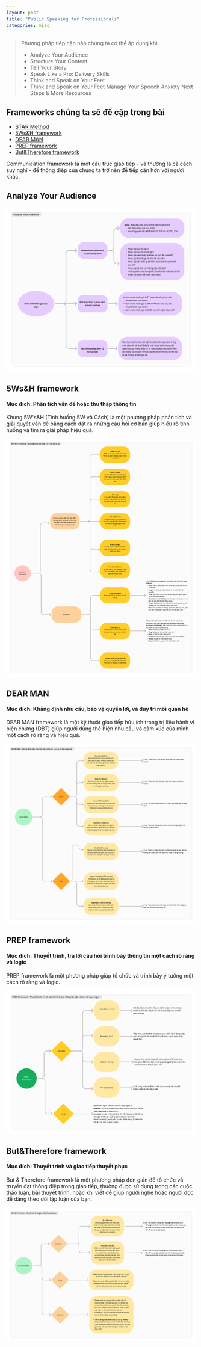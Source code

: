 ```yaml
---
layout: post
title: "Public Speaking for Professionals"
categories: misc
---
```


> Phương pháp tiếp cận nào chúng ta có thể áp dụng khi:
>
> - Analyze Your Audience
> - Structure Your Content
> - Tell Your Story
> - Speak Like a Pro: Delivery Skills
> - Think and Speak on Your Feet
> - Think and Speak on Your Feet
>   Manage Your Speech Anxiety
>   Next Steps & More Resources

## Frameworks chúng ta sẽ đề cập trong bài

- [STAR Method](#star-method)
- [5Ws&H framework](#5Ws&H-framework)
- [DEAR MAN](#dear-man)
- [PREP framework](#prep-framework)
- [But&Therefore framework](#api-design)

Communication framework là một cấu trúc giao tiếp - và thường là cả cách suy nghĩ - để thông diệp của chúng ta trở nên đễ tiếp cận hơn với người khác.

## Analyze Your Audience

![STAR Method](https://raw.githubusercontent.com/datnd35/datnd35.github.io/refs/heads/master/assets/images/speaking/analyze-your-audience.png)

## 5Ws&H framework

#### Mục đích: Phân tích vấn đề hoặc thu thập thông tin

Khung 5W's&H (Tình huống 5W và Cách) là một phương pháp phân tích và giải quyết vấn đề bằng cách đặt ra những câu hỏi cơ bản giúp hiểu rõ tình huống và tìm ra giải pháp hiệu quả.

![5Ws & H framework](https://raw.githubusercontent.com/datnd35/datnd35.github.io/refs/heads/master/assets/images/communication-frameworks/5ws-h.png)

## DEAR MAN

#### Mục đích: Khẳng định nhu cầu, bảo vệ quyền lợi, và duy trì mối quan hệ

DEAR MAN framework là một kỹ thuật giao tiếp hữu ích trong trị liệu hành vi biện chứng (DBT) giúp người dùng thể hiện nhu cầu và cảm xúc của mình một cách rõ ràng và hiệu quả.

![DEAR MAN](https://raw.githubusercontent.com/datnd35/datnd35.github.io/refs/heads/master/assets/images/communication-frameworks/dear-man.png)

## PREP framework

#### Mục đích: Thuyết trình, trả lời câu hỏi trình bày thông tin một cách rõ ràng và logic

PREP framework là một phương pháp giúp tổ chức và trình bày ý tưởng một cách rõ ràng và logic.

![PREP framework](https://raw.githubusercontent.com/datnd35/datnd35.github.io/refs/heads/master/assets/images/communication-frameworks/prep-framework.png)

## But&Therefore framework

#### Mục đích: Thuyết trình và giao tiếp thuyết phục

But & Therefore framework là một phương pháp đơn giản để tổ chức và truyền đạt thông điệp trong giao tiếp, thường được sử dụng trong các cuộc thảo luận, bài thuyết trình, hoặc khi viết để giúp người nghe hoặc người đọc dễ dàng theo dõi lập luận của bạn.

![But&Therefore framework](https://raw.githubusercontent.com/datnd35/datnd35.github.io/refs/heads/master/assets/images/communication-frameworks/but-therefore.png)
